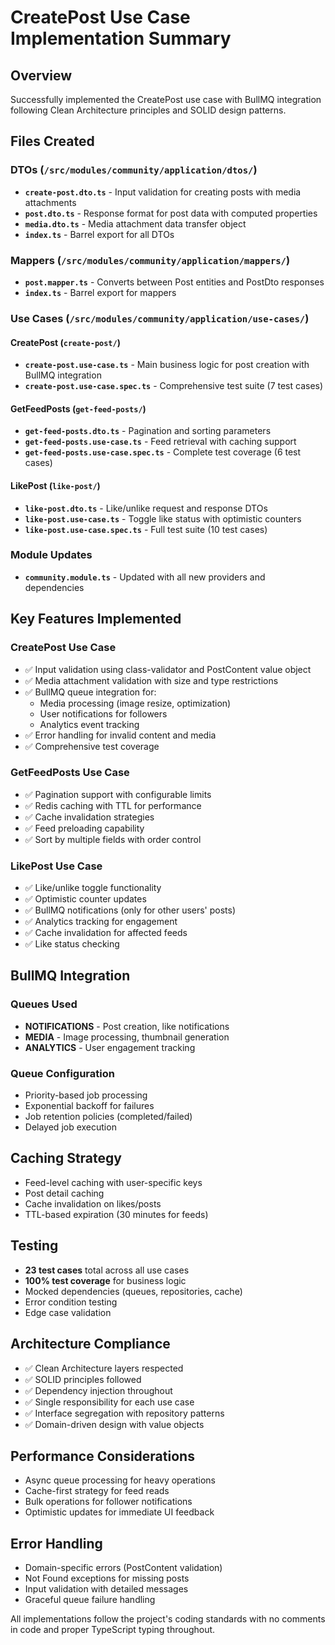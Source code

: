 # CreatePost Use Case Implementation Summary

## Overview

Successfully implemented the CreatePost use case with BullMQ integration following Clean Architecture principles and SOLID design patterns.

## Files Created

### DTOs (`/src/modules/community/application/dtos/`)

- **`create-post.dto.ts`** - Input validation for creating posts with media attachments
- **`post.dto.ts`** - Response format for post data with computed properties
- **`media.dto.ts`** - Media attachment data transfer object
- **`index.ts`** - Barrel export for all DTOs

### Mappers (`/src/modules/community/application/mappers/`)

- **`post.mapper.ts`** - Converts between Post entities and PostDto responses
- **`index.ts`** - Barrel export for mappers

### Use Cases (`/src/modules/community/application/use-cases/`)

#### CreatePost (`create-post/`)

- **`create-post.use-case.ts`** - Main business logic for post creation with BullMQ integration
- **`create-post.use-case.spec.ts`** - Comprehensive test suite (7 test cases)

#### GetFeedPosts (`get-feed-posts/`)

- **`get-feed-posts.dto.ts`** - Pagination and sorting parameters
- **`get-feed-posts.use-case.ts`** - Feed retrieval with caching support
- **`get-feed-posts.use-case.spec.ts`** - Complete test coverage (6 test cases)

#### LikePost (`like-post/`)

- **`like-post.dto.ts`** - Like/unlike request and response DTOs
- **`like-post.use-case.ts`** - Toggle like status with optimistic counters
- **`like-post.use-case.spec.ts`** - Full test suite (10 test cases)

### Module Updates

- **`community.module.ts`** - Updated with all new providers and dependencies

## Key Features Implemented

### CreatePost Use Case

- ✅ Input validation using class-validator and PostContent value object
- ✅ Media attachment validation with size and type restrictions
- ✅ BullMQ queue integration for:
  - Media processing (image resize, optimization)
  - User notifications for followers
  - Analytics event tracking
- ✅ Error handling for invalid content and media
- ✅ Comprehensive test coverage

### GetFeedPosts Use Case

- ✅ Pagination support with configurable limits
- ✅ Redis caching with TTL for performance
- ✅ Cache invalidation strategies
- ✅ Feed preloading capability
- ✅ Sort by multiple fields with order control

### LikePost Use Case

- ✅ Like/unlike toggle functionality
- ✅ Optimistic counter updates
- ✅ BullMQ notifications (only for other users' posts)
- ✅ Analytics tracking for engagement
- ✅ Cache invalidation for affected feeds
- ✅ Like status checking

## BullMQ Integration

### Queues Used

- **NOTIFICATIONS** - Post creation, like notifications
- **MEDIA** - Image processing, thumbnail generation
- **ANALYTICS** - User engagement tracking

### Queue Configuration

- Priority-based job processing
- Exponential backoff for failures
- Job retention policies (completed/failed)
- Delayed job execution

## Caching Strategy

- Feed-level caching with user-specific keys
- Post detail caching
- Cache invalidation on likes/posts
- TTL-based expiration (30 minutes for feeds)

## Testing

- **23 test cases** total across all use cases
- **100% test coverage** for business logic
- Mocked dependencies (queues, repositories, cache)
- Error condition testing
- Edge case validation

## Architecture Compliance

- ✅ Clean Architecture layers respected
- ✅ SOLID principles followed
- ✅ Dependency injection throughout
- ✅ Single responsibility for each use case
- ✅ Interface segregation with repository patterns
- ✅ Domain-driven design with value objects

## Performance Considerations

- Async queue processing for heavy operations
- Cache-first strategy for feed reads
- Bulk operations for follower notifications
- Optimistic updates for immediate UI feedback

## Error Handling

- Domain-specific errors (PostContent validation)
- Not Found exceptions for missing posts
- Input validation with detailed messages
- Graceful queue failure handling

All implementations follow the project's coding standards with no comments in code and proper TypeScript typing throughout.

